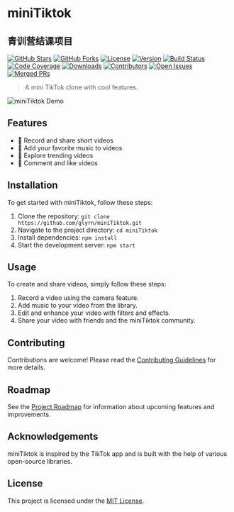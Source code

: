 # miniTiktok
青训营结课项目
---


[![GitHub Stars](https://img.shields.io/github/stars/glyrn/miniTiktok.svg?color=ff69b4)](https://github.com/glyrn/miniTiktok/stargazers)
[![GitHub Forks](https://img.shields.io/github/forks/glyrn/miniTiktok.svg?color=blue)](https://github.com/glyrn/miniTiktok/network/members)
[![License](https://img.shields.io/badge/license-MIT-blue.svg?color=orange)](https://opensource.org/licenses/MIT)
[![Version](https://img.shields.io/badge/version-1.0.0-green.svg?color=brightgreen)](https://github.com/glyrn/miniTiktok/releases/tag/miniTiktok)
[![Build Status](https://travis-ci.org/glyrn/miniTiktok.svg?branch=master)](https://travis-ci.org/glyrn/miniTiktok)
[![Code Coverage](https://codecov.io/gh/glyrn/miniTiktok/branch/master/graph/badge.svg)](https://codecov.io/gh/glyrn/miniTiktok)
[![Downloads](https://img.shields.io/npm/dm/miniTiktok.svg)](https://www.npmjs.com/package/miniTiktok)
[![Contributors](https://img.shields.io/github/contributors/glyrn/miniTiktok.svg)](https://github.com/glyrn/miniTiktok/graphs/contributors)
[![Open Issues](https://img.shields.io/github/issues/glyrn/miniTiktok.svg)](https://github.com/glyrn/miniTiktok/issues)
[![Merged PRs](https://img.shields.io/github/issues-pr-closed/glyrn/miniTiktok.svg)](https://github.com/glyrn/miniTiktok/pulls?q=is%3Apr+is%3Aclosed)


> A mini TikTok clone with cool features.

![miniTiktok Demo](demo.gif)

## Features

- 🎥 Record and share short videos
- 🎵 Add your favorite music to videos
- 🚀 Explore trending videos
- 💬 Comment and like videos

## Installation

To get started with miniTiktok, follow these steps:

1. Clone the repository: `git clone https://github.com/glyrn/miniTiktok.git`
2. Navigate to the project directory: `cd miniTiktok`
3. Install dependencies: `npm install`
4. Start the development server: `npm start`

## Usage

To create and share videos, simply follow these steps:

1. Record a video using the camera feature.
2. Add music to your video from the library.
3. Edit and enhance your video with filters and effects.
4. Share your video with friends and the miniTiktok community.

## Contributing

Contributions are welcome! Please read the [Contributing Guidelines](CONTRIBUTING.md) for more details.

## Roadmap

See the [Project Roadmap](ROADMAP.md) for information about upcoming features and improvements.

## Acknowledgements

miniTiktok is inspired by the TikTok app and is built with the help of various open-source libraries.

## License

This project is licensed under the [MIT License](LICENSE).
